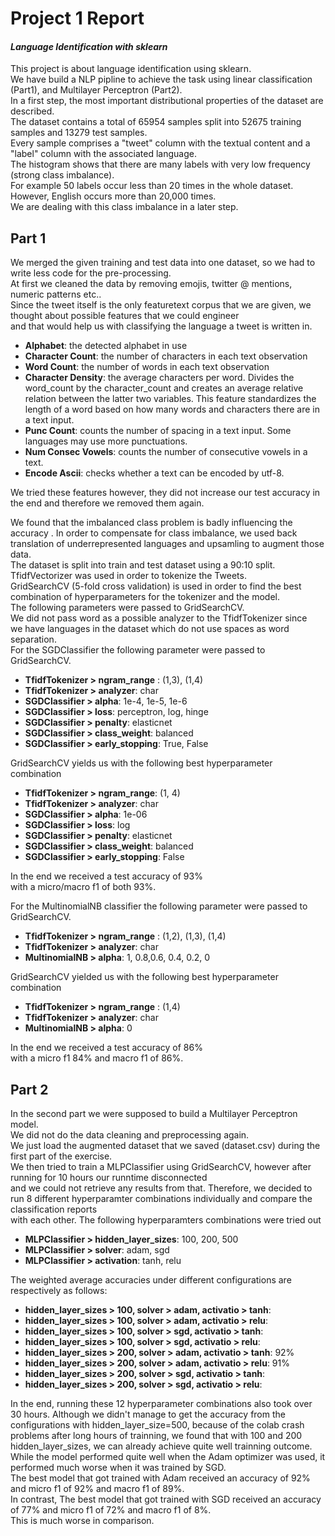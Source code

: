 # Project 1 Report
#### *Language Identification with sklearn* 

This project is about language identification using sklearn.   
We have build a NLP pipline to achieve the task using linear classification (Part1), and Multilayer Perceptron (Part2).  
In a first step, the most important distributional properties of the dataset are described.  
The dataset contains a total of 65954 samples split into 52675 training samples and 13279 test samples.  
Every sample comprises a "tweet" column with the textual content and a "label" column with the associated language.  
The histogram shows that there are many labels with very low frequency (strong class imbalance).  
For example 50 labels occur less than 20 times in the whole dataset.  
However, English occurs more than 20,000 times.  
We are dealing with this class imbalance in a later step.

## Part 1
We merged the given training and test data into one dataset, so we had to write less code for the pre-processing.  
At first we cleaned the data by removing emojis, twitter @ mentions, numeric patterns etc..  
Since the tweet itself is the only featuretext corpus that we are given, we thought about possible features that we could engineer  
and that would help us with classifying the language a tweet is written in.

- **Alphabet**: the detected alphabet in use  
- **Character Count**: the number of characters in each text observation
- **Word Count**:  the number of words in each text observation
- **Character Density**: the average characters per word. Divides the word_count by the character_count and creates an average relative relation between the latter two variables. This feature standardizes the length of a word based on how many words and characters there are in a text input.  
- **Punc Count**: counts the number of spacing in a text input. Some languages may use more punctuations.  
- **Num Consec Vowels**: counts the number of consecutive vowels in a text.   
- **Encode Ascii**: checks whether a text can be encoded by utf-8.

We tried these features however, they did not increase our test accuracy in the end and therefore we removed them again.  

We found that the imbalanced class problem is badly influencing the accuracy . In order to compensate for class imbalance,
we used back translation of underrepresented languages and upsamling to augment those data.  
The dataset is split into train and test dataset using a 90:10 split.  
TfidfVectorizer was used in order to tokenize the Tweets.  
GridSearchCV (5-fold cross validation) is used in order to find the best combination of hyperparameters for the tokenizer and the model.  
The following parameters were passed to GridSearchCV.  
We did not pass word as a possible analyzer to the TfidfTokenizer since  
we have languages in the dataset which do not use spaces as word separation.   
For the SGDClassifier the following parameter were passed to GridSearchCV.    

- **TfidfTokenizer > ngram_range** : (1,3), (1,4)
- **TfidfTokenizer > analyzer**: char
- **SGDClassifier > alpha**: 1e-4, 1e-5, 1e-6
- **SGDClassifier > loss**: perceptron, log, hinge
- **SGDClassifier > penalty**: elasticnet
- **SGDClassifier > class_weight**: balanced
- **SGDClassifier > early_stopping**: True, False

GridSearchCV yields us with the following best hyperparameter combination

- **TfidfTokenizer > ngram_range**: (1, 4)
- **TfidfTokenizer > analyzer**: char
- **SGDClassifier > alpha**: 1e-06
- **SGDClassifier > loss**: log
- **SGDClassifier > penalty**: elasticnet
- **SGDClassifier > class_weight**: balanced
- **SGDClassifier > early_stopping**: False

In the end we received a test accuracy of 93%   
with a micro/macro f1 of both 93%.

For the MultinomialNB classifier the following parameter were passed to GridSearchCV.

- **TfidfTokenizer > ngram_range** : (1,2), (1,3), (1,4)
- **TfidfTokenizer > analyzer**: char
- **MultinomialNB > alpha**: 1, 0.8,0.6, 0.4, 0.2, 0

GridSearchCV yielded us with the following best hyperparameter combination

- **TfidfTokenizer > ngram_range** : (1,4)
- **TfidfTokenizer > analyzer**: char
- **MultinomialNB > alpha**: 0

In the end we received a test accuracy of 86%   
with a micro f1 84% and macro f1 of 86%.

## Part 2
In the second part we were supposed to build a Multilayer Perceptron model.  
We did not do the data cleaning and preprocessing again.  
We just load the augmented dataset that we saved (dataset.csv) during the first part of the exercise.  
We then tried to train a MLPClassifier using GridSearchCV, however after running for 10 hours our runntime disconnected  
and we could not retrieve any results from that.
Therefore, we decided to run 8 different hyperparamter combinations individually and compare the classification reports  
with each other.
The following hyperparamters combinations were tried out

- **MLPClassifier > hidden_layer_sizes**: 100, 200, 500
- **MLPClassifier > solver**: adam, sgd
- **MLPClassifier > activation**: tanh, relu

The weighted average accuracies under different configurations are respectively as follows:
- **hidden_layer_sizes > 100, solver > adam, activatio > tanh**: 
- **hidden_layer_sizes > 100, solver > adam, activatio > relu**: 
- **hidden_layer_sizes > 100, solver > sgd, activatio > tanh**: 
- **hidden_layer_sizes > 100, solver > sgd, activatio > relu**: 
- **hidden_layer_sizes > 200, solver > adam, activatio > tanh**: 92%
- **hidden_layer_sizes > 200, solver > adam, activatio > relu**: 91%
- **hidden_layer_sizes > 200, solver > sgd, activatio > tanh**: 
- **hidden_layer_sizes > 200, solver > sgd, activatio > relu**: 

In the end, running these 12 hyperparameter combinations also took over 30 hours. Although we didn't manage to get the accuracy from the configurations with hidden_layer_size=500, because of the colab crash problems after long hours of trainning, we found that with 100 and 200 hidden_layer_sizes, we can already achieve quite well trainning outcome. While the model performed quite well when the Adam optimizer was used, it performed much worse when it was trained by SGD.  
The best model that got trained with Adam received an accuracy of 92% and micro f1 of 92% and macro f1 of 89%.  
In contrast, The best model that got trained with SGD received an accuracy of 77% and micro f1 of 72% and macro f1 of 8%.  
This is much worse in comparison.  

